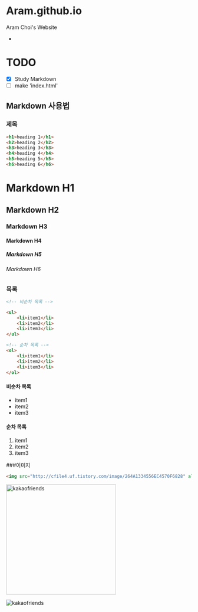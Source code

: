 # Aram.github.io
Aram Choi's Website

-

# TODO
- [x] Study Markdown
- [ ] make 'index.html' 

## Markdown 사용법

### 제목

```html
<h1>heading 1</h1>
<h2>heading 2</h2>
<h3>heading 3</h3>
<h4>heading 4</h4>
<h5>heading 5</h5>
<h6>heading 6</h6>
```

# Markdown H1
## Markdown H2
### Markdown H3
#### Markdown H4
##### Markdown H5
###### Markdown H6

### 목록

```html
<!-- 비순차 목록 -->

<ul>
	<li>item1</li>
	<li>item2</li>
	<li>item3</li>
</ul>

<!-- 순차 목록 -->
<ol>
	<li>item1</li>
	<li>item2</li>
	<li>item3</li>
</ol>
```

#### 비순차 목록

- item1
- item2
- item3

#### 순차 목록

1. item1
1. item2
1. item3

###이미지

```html
<img src="http://cfile4.uf.tistory.com/image/264A1334556EC4570F6828" alt="kakaofriends">
```
<img src="http://cfile4.uf.tistory.com/image/264A1334556EC4570F6828" alt="kakaofriends" width="298" height="298">

![kakaofriends](http://cfile4.uf.tistory.com/image/264A1334556EC4570F6828)





